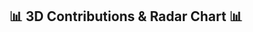 <div align="center">
  <h2>📊 3D Contributions & Radar Chart 📊</h2>

  <!-- 3D Contributions Chart -->
  <div id="contributionsChart" style="width: 80%; height: 400px;"></div>

  <!-- Radar Chart -->
  <canvas id="radarChart" width="400" height="400"></canvas>
</div>

<!-- Include Plotly.js and Chart.js Libraries -->
<script src="https://cdn.plot.ly/plotly-latest.min.js"></script>
<script src="https://cdn.jsdelivr.net/npm/chart.js"></script>

<script>
  // 3D Contributions Chart (Plotly)
  var contributionsData = {
      x: ["Jan", "Feb", "Mar", "Apr", "May", "Jun"],
      y: ["2024", "2025"],
      z: [[10, 20, 30, 40, 50, 60], [15, 25, 35, 45, 55, 65]],
      type: "surface"
  };

  var layout3D = {
      title: "GitHub Contributions",
      scene: { xaxis: { title: "Month" }, yaxis: { title: "Year" }, zaxis: { title: "Commits" } }
  };

  Plotly.newPlot("contributionsChart", [contributionsData], layout3D);

  // Radar Chart (Chart.js)
  var ctx = document.getElementById("radarChart").getContext("2d");

  new Chart(ctx, {
      type: "radar",
      data: {
          labels: ["Coding", "Issues", "Pull Requests", "Reviews", "Commits"],
          datasets: [{
              label: "Activity",
              data: [85, 65, 90, 75, 95],
              backgroundColor: "rgba(0, 128, 255, 0.2)",
              borderColor: "rgba(0, 128, 255, 1)",
              borderWidth: 2
          }]
      },
      options: {
          scale: { ticks: { beginAtZero: true } }
      }
  });
</script>
